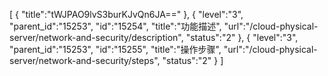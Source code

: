 [
	{
		"title":"tWJPAO9lvS3burKJvQn6JA=="
	},
	{
		"level":"3",
		"parent_id":"15253",
		"id":"15254",
		"title":"功能描述",
		"url":"/cloud-physical-server/network-and-security/description",
		"status":"2"
	},
	{
		"level":"3",
		"parent_id":"15253",
		"id":"15255",
		"title":"操作步骤",
		"url":"/cloud-physical-server/network-and-security/steps",
		"status":"2"
	}
]